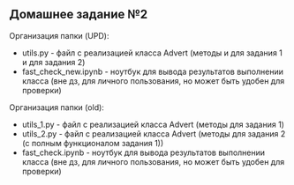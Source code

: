 ## Домашнее задание №2

Организация папки (UPD):
- utils.py - файл с реализацией класса Advert (методы и для задания 1 и для задания 2)
- fast_check_new.ipynb - ноутбук для вывода результатов выполнении класса (вне дз, для личного пользования, но может быть удобен для проверки)

Организация папки (old):

- utils_1.py - файл с реализацией класса Advert (методы для задания 1)
- utils_2.py - файл с реализацией класса Advert (методы для задания 2 (с полным функционалом задания 1))
- fast_check.ipynb - ноутбук для вывода результатов выполнении класса (вне дз, для личного пользования, но может быть удобен для проверки)
